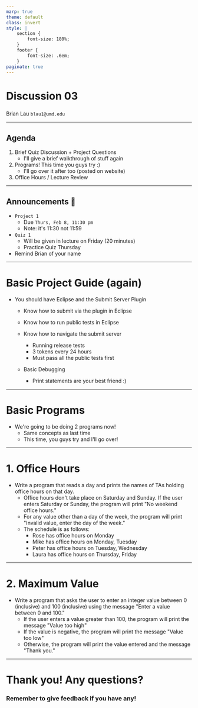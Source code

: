 ```yaml
---
marp: true
theme: default
class: invert
style: |
    section {
        font-size: 180%;
    }
    footer {
        font-size: .6em;
    }
paginate: true
---
```

<!-- 
_paginate: false
_class: invert
-->

# <!--fit--> Discussion 03
<!-- 
_footer: "Credits to Adit Bala for his Marp template"
-->

### 

Brian Lau
`blau1@umd.edu`

---
## Agenda
<!-- 
_footer: "Slides available at [`beelau.vercel.app`](https://beelau.vercel.app)"
-->
1. Brief Quiz Discussion + Project Questions
    - I'll give a brief walkthrough of stuff again
2. Programs! This time you guys try :)
    - I'll go over it after too (posted on website)
3. Office Hours / Lecture Review
---
## Announcements :mega:
- `Project 1`
    - Due `Thurs, Feb 8, 11:30 pm` 
    - Note: it's 11:30 not 11:59 
- `Quiz 1`
    - Will be given in lecture on Friday (20 minutes)
    - Practice Quiz Thursday
- Remind Brian of your name

---

# Basic Project Guide (again)

* You should have Eclipse and the Submit Server Plugin
    - Know how to submit via the plugin in Eclipse

    - Know how to run public tests in Eclipse

    - Know how to navigate the submit server
        - Running release tests
        - 3 tokens every 24 hours
        - Must pass all the public tests first
    
    - Basic Debugging
        - Print statements are your best friend :)
---

# Basic Programs
- We're going to be doing 2 programs now!
    - Same concepts as last time
    - This time, you guys try and I'll go over!

---
# 1. Office Hours
- Write a program that reads a day and prints the names of TAs holding office hours on that day. 
    - Office hours don't take place on Saturday and Sunday. If the user enters Saturday or Sunday, the program will print "No weekend office hours." 
    - For any value other than a day of the week, the program will print "Invalid value, enter the day of the week."
    - The schedule is as follows:
        - Rose has office hours on Monday
        - Mike has office hours on Monday, Tuesday
        - Peter has office hours on Tuesday, Wednesday
        - Laura has office hours on Thursday, Friday
---

# 2. Maximum Value
- Write a program that asks the user to enter an integer value between 0 (inclusive) and 100 (inclusive) using the message "Enter a value between 0 and 100." 
    - If the user enters a value greater than 100, the program will print the message "Value too high"
    - If the value is negative, the program will print the message "Value too low"
    - Otherwise, the program will print the value entered and the message "Thank you."

--- 

# Thank you! Any questions?

### Remember to give feedback if you have any!

